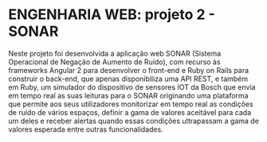 <h1>ENGENHARIA WEB: projeto 2 - SONAR</h1>
<p>Neste projeto foi desenvolvida a aplicação web SONAR (Sistema Operacional de Negação de Aumento de Ruído), com recurso às frameworks Angular 2 para desenvolver o front-end e Ruby on Rails para construir o back-end, que apenas disponibiliza uma API REST, e também em Ruby, um simulador do dispositivo de sensores IOT da Bosch que envia em tempo real as suas leituras para o SONAR originando uma plataforma que permite aos seus utilizadores monitorizar em tempo real as condições de ruído de vários espaços, definir a gama de valores aceitável para cada um deles e receber alertas quando essas condições ultrapassam a gama de valores esperada entre outras funcionalidades.
